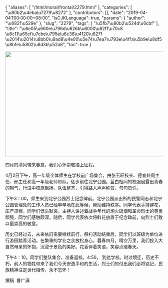 {
    "aliases": [
        "/html/moral/frontal/2279.html"
    ],
    "categories": [
        "\u80b2\u4eba\u7279\u8272"
    ],
    "contributors": [],
    "date": "2019-04-04T00:00:00+08:00",
    "isCJKLanguage": true,
    "params": {
        "author": "\u6821\u529e"
    },
    "slug": "2279",
    "tags": [
        "\u5fb7\u80b2\u524d\u6cbf"
    ],
    "title": "\u6e05\u660e\u796d\u626b\u6000\u82f1\u70c8  \u6c11\u65cf\u7cbe\u795e\u6c38\u4f20\u627f             \u2014\u2014\u8bb0\u9ad8\u4e00\u5e74\u7ea7\u793e\u4f1a\u5b9e\u8df5\u8bfe\u5802\u6d3b\u52a8",
    "toc": true
}


<img
    src="https://cdn.tfls.online/mirror/full/3c47ffccae9ca1c597a8a0892ca573c351d7d5c1.jpg"
    style="display:block;margin-left:auto;margin-right:auto;"
    decoding="async"
    fetchpriority="auto"
    loading="lazy"
    height="337"
    width="506"
/>






 四月的清风带来春意，我们心怀崇敬踏上征程。
 



 4月2日下午，高一年级全体师生在学校前广场集合，由张玉旺校长、德育处周主任、邢主任和高一年级老师带队，徒步前往北宁公园。蓝白相间的校服展露出青春的朝气，行进中校旗飘扬，队伍整齐，引得路人声声称赞，句句赞许。
 



下午3：00，师生来到北宁公园烈士纪念碑前。北宁公园派出所的民警同志和北宁公园管理处的工作人员已经早早地在此等候，帮助维持秩序。同学代表手持鲜花，庄严肃穆，同学们低头默哀。主持人讲述着战争年代的炮火硝烟和革命烈士的英勇顽强，同学们感触颇深。随后，同学代表依次将鲜花放置于纪念碑前，向烈士们致以最崇高的敬意。      
 



 历史已经过去，未来依旧需要继续前行，祭扫活动结束后，同学们以班级为单位进行游园踏青活动。在繁重的学业之余放松身心，暮春四月，晴空万里，我们投入大自然母亲的怀抱，沉浸于景色的美好。花香伴着笑语，笑容点缀春天。
 



下午4：10，同学们整队集合，准备返校。4:50， 到达学校。时过境迁，历史不朽，前人的牺牲带来了我们今天安逸平和的生活，烈士们的付出我们必将铭记，民族精神注定世代相传，永不忘怀！
 



 撰稿  曹广满






